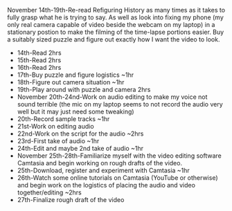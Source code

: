 November 14th-19th-Re-read Refiguring History as many times as it takes to fully grasp what he is trying to say. As well as look into fixing my phone (my only real camera capable of video beside the webcam on my laptop) in a stationary postion to make the filming of the time-lapse portions easier. Buy a suitably sized puzzle and figure out exactly how I want the video to look. 
- 14th-Read 2hrs
- 15th-Read 2hrs
- 16th-Read 2hrs
- 17th-Buy puzzle and figure logistics ~1hr
- 18th-Figure out camera situation ~1hr
- 19th-Play around with puzzle and camera 2hrs
- November 20th-24nd-Work on audio editing to make my voice not sound terrible (the mic on my laptop seems to not record the audio very well but it may just need some tweaking)  
- 20th-Record sample tracks ~1hr 
- 21st-Work on editing audio
- 22nd-Work on the script for the audio ~2hrs
- 23rd-First take of audio ~1hr
- 24th-Edit and maybe 2nd take of audio ~1hr
- November 25th-28th-Familiarize myself with the video editing software Camtasia and begin working on rough drafts of the video.
- 25th-Download, register and experiment with Camtasia ~1hr
- 26th-Watch some online tutorials on Camtasia (YouTube or otherwise) and begin
work on the logistics of placing the audio and video together/editing ~2hrs
- 27th-Finalize rough draft of the video  
